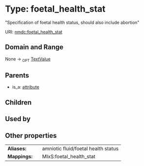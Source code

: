 
# Type: foetal_health_stat


"Specification of foetal health status, should also include abortion"

URI: [nmdc:foetal_health_stat](https://microbiomedata/meta/foetal_health_stat)


## Domain and Range

None ->  <sub>OPT</sub> [TextValue](TextValue.md)

## Parents

 *  is_a: [attribute](attribute.md)

## Children


## Used by


## Other properties

|  |  |  |
| --- | --- | --- |
| **Aliases:** | | amniotic fluid/foetal health status |
| **Mappings:** | | MIxS:foetal_health_stat |

